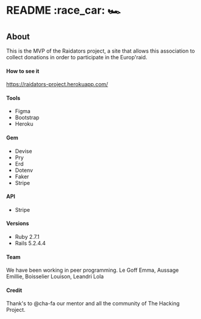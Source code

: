 # README :race_car: :racing_car:

## About 
This is the MVP of the Raidators project, a site that allows this association to collect donations in order to participate in the Europ'raid. 

#### How to see it 
https://raidators-project.herokuapp.com/


#### Tools 
* Figma 
* Bootstrap 
* Heroku 

#### Gem 
* Devise
* Pry 
* Erd
* Dotenv 
* Faker
* Stripe

#### API 
* Stripe

#### Versions
* Ruby 2.7.1 
* Rails 5.2.4.4

#### Team 
We have been working in peer programming.
Le Goff Emma, Aussage Emillie, Boisselier Louison, Leandri Lola 

#### Credit 
Thank's to @cha-fa our mentor and all the community of The Hacking Project. 